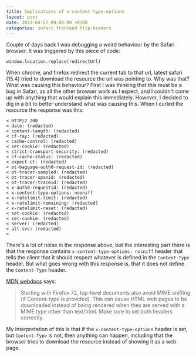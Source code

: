 ```yaml
---
title: Implications of x-content-type-options
layout: post
date: 2022-04-27 09:00:00 +0300
categories: safari frontend http-headers
---
```


Couple of days back I was debugging a weird behaviour by the Safari browser. It was triggered by this piece of code:

```
window.location.replace(redirectUrl)
```

When chrome, and firefox redirect the current tab to that url, latest safari (15.4) tried to download the resource the url was pointing to. Why was that? What was causing this behaviour? First I was thinking that this must be a bug in Safari, as all the other browser work as I expect, and I couldn't come up with anything that would explain this immediately. However, I decided to dig in a bit to better understand what was causing this. When I curled the resource the response was this:

```
< HTTP/2 200
< date: (redacted)
< content-length: (redacted)
< cf-ray: (redacted)
< cache-control: (redacted)
< set-cookie: (redacted)
< strict-transport-security: (redacted)
< cf-cache-status: (redacted)
< expect-ct: (redacted)
< ot-baggage-auth0-request-id: (redacted)
< ot-tracer-sampled: (redacted)
< ot-tracer-spanid: (redacted)
< ot-tracer-traceid: (redacted)
< x-auth0-requestid: (redacted)
< x-content-type-options: nosniff
< x-ratelimit-limit: (redacted)
< x-ratelimit-remaining: (redacted)
< x-ratelimit-reset: (redacted)
< set-cookie: (redacted)
< set-cookie: (redacted)
< server: (redacted)
< alt-svc: (redacted)
<
```

There's a lot of noise in the response above, but the interesting part there is that the response contains `x-content-type-options: nosniff` header that tells the client that it should respect whatever is defined in the `Content-Type` header. But what goes wrong with this response is, that it does not define the `Content-Type` header.

[MDN webdocs](https://developer.mozilla.org/en-US/docs/Web/HTTP/Headers/X-Content-Type-Options) says:

> Starting with Firefox 72, top-level documents also avoid MIME sniffing (if Content-type is provided). This can cause HTML web pages to be downloaded instead of being rendered when they are served with a MIME type other than text/html. Make sure to set both headers correctly.

My interpretation of this is that if the `x-content-type-options` header is set, but `Content-Type` is not, then anything can happen, including that the browser tries to download the resource instead of showing it as a web page.
